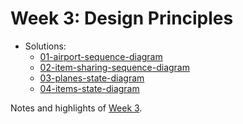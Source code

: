 # Week 3: Design Principles

- Solutions:
  - [01-airport-sequence-diagram](01-airport-sequence-diagram.pdf)
  - [02-item-sharing-sequence-diagram](02-item-sharing-sequence-diagram.pdf)
  - [03-planes-state-diagram](03-planes-state-diagram.pdf)
  - [04-items-state-diagram](04-items-state-diagram.pdf)

Notes and highlights of [Week 3](notes.md).
